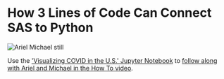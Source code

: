 # How 3 Lines of Code Can Connect SAS to Python 

![Ariel Michael still](https://img.youtube.com/vi/6mcsbeKwSqM/0.jpg)

Use the ['Visualizing COVID in the U.S.' Jupyter Notebook](photodata.sas) to [follow along with Ariel and Michael in the How To video](https://www.youtube.com/watch?v=6mcsbeKwSqM&list=PLVV6eZFA22QwrXd6nSDU18E6XgXSMOs87).


